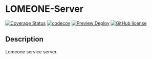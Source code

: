 # LOMEONE-Server

[![Coverage Status](https://coveralls.io/repos/github/comstering/lomeone-server/badge.svg?branch=develop)](https://coveralls.io/github/comstering/lomeone-server?branch=develop)
[![codecov](https://codecov.io/gh/lomeone/lomeone-server/graph/badge.svg?token=8YCWcT8JMq)](https://codecov.io/gh/lomeone/lomeone-server)
[![Preview Deploy](https://github.com/comstering/lomeone-server/actions/workflows/production.yaml/badge.svg)](https://github.com/comstering/lomeone-server/actions/workflows/preview.yaml)
[![GitHub license](https://img.shields.io/badge/license-MIT-blue.svg)](https://github.com/comstering/mms-server/blob/develop/LICENSE)

## Description

Lomeone service server.
